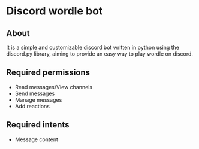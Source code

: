 # Discord wordle bot
## About
It is a simple and customizable discord bot written in python using the discord.py library, aiming to provide an easy way to play wordle on discord.
## Required permissions
- Read messages/View channels
- Send messages
- Manage messages
- Add reactions
## Required intents
- Message content
